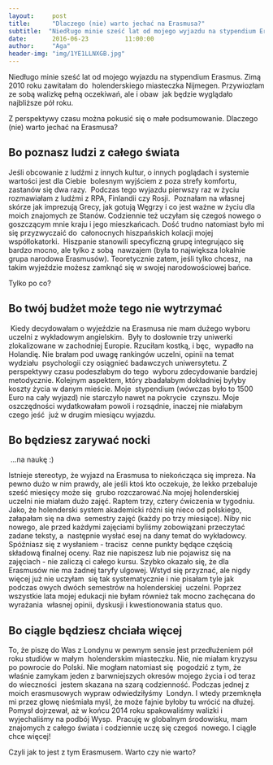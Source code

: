 ```yaml
---
layout:     post
title:      "Dlaczego (nie) warto jechać na Erasmusa?"
subtitle:  "Niedługo minie sześć lat od mojego wyjazdu na stypendium Erasmus. Czas na małe podsumowanie"
date:       2016-06-23          11:00:00
author:     "Aga"
header-img: "img/1YE1LLNXGB.jpg"
---
```


Niedługo minie sześć lat od mojego wyjazdu na stypendium Erasmus. 
Zimą 2010 roku zawitałam do  holenderskiego miasteczka Nijmegen. Przywiozłam ze sobą walizkę pełną oczekiwań, ale i obaw  jak będzie wyglądało najbliższe pół roku.
<p>Z perspektywy czasu można pokusić się o małe podsumowanie.
Dlaczego (nie) warto jechać na Erasmusa?</p>

<h2 class="section-heading">Bo poznasz ludzi z całego świata</h2>
Jeśli obcowanie z ludźmi z innych kultur, o innych poglądach i systemie wartości jest dla Ciebie  bolesnym wyjściem z poza strefy komfortu, zastanów się dwa razy.  Podczas tego wyjazdu pierwszy raz w życiu rozmawiałam z ludźmi z RPA, Finlandii czy Rosji.  Poznałam na własnej skórze jak imprezują Grecy, jak gotują Węgrzy i co jest ważne w życiu dla moich znajomych ze Stanów. Codziennie też uczyłam się czegoś nowego o  goszczącym mnie kraju i jego mieszkańcach. Dość trudno natomiast było mi się przyzwyczaić do  całonocnych hiszpańskich kolacji mojej współlokatorki.  Hiszpanie stanowili specyficzną grupę integrująco się bardzo mocno, ale tylko z sobą  nawzajem (była to największa lokalnie grupa narodowa Erasmusów). Teoretycznie zatem, jeśli tylko chcesz,  na takim wyjeździe możesz zamknąć się w swojej narodowościowej bańce.
<p>Tylko po co?</p>

<h2 class="section-heading">Bo twój budżet może tego nie wytrzymać</h2>
 Kiedy decydowałam o wyjeździe na Erasmusa nie mam dużego wyboru uczelni z wykładowym angielskim.  Były to dosłownie trzy uniwerki zlokalizowane w zachodniej Europie. Rzuciłam kostką, i bęc,  wypadło na Holandię. Nie brałam pod uwagę rankingów uczelni, opinii na temat wydziału  psychologii czy osiągnieć badawczych uniwersytetu. Z perspektywy czasu podeszłabym do tego  wyboru zdecydowanie bardziej metodycznie.
Kolejnym aspektem, który zbadałabym dokładniej byłyby koszty życia w danym mieście. Moje  stypendium (wówczas było to 1500 Euro na cały wyjazd) nie starczyło nawet na pokrycie  czynszu. Moje oszczędności wydatkowałam powoli i rozsądnie, inaczej nie miałabym czego jeść  już w drugim miesiącu wyjazdu.

<h2 class="section-heading">Bo będziesz zarywać nocki</h2>
 ...na naukę :)

Istnieje stereotyp, że wyjazd na Erasmusa to niekończąca się impreza. Na pewno dużo w nim prawdy, ale jeśli ktoś kto oczekuje, że lekko przebaluje sześć miesięcy może się  grubo rozczarować.Na mojej holenderskiej uczelni nie miałam dużo zajęć. Raptem trzy, cztery ćwiczenia w tygodniu.  Jako, że holenderski system akademicki różni się nieco od polskiego, załapałam się na dwa  semestry zajęć (każdy po trzy miesiące).
Niby nic nowego, ale przed każdymi zajęciami byliśmy zobowiązani przeczytać zadane teksty, a  następnie wysłać esej na dany temat do wykładowcy. Spóźniasz się z wysłaniem - tracisz  cenne punkty będące częścią składową finalnej oceny. Raz nie napiszesz lub nie pojawisz się na zajęciach - nie zaliczą ci całego kursu. Szybko okazało się, że dla  Erasmusów nie ma żadnej taryfy ulgowej. Wstyd się przyznać, ale nigdy więcej już nie uczyłam  się tak systematycznie i nie pisałam tyle jak podczas owych dwóch semestrów na holenderskiej  uczelni. Poprzez wszystkie lata mojej edukacji nie byłam również tak mocno zachęcana do wyrażania  własnej opinii, dyskusji i kwestionowania status quo.
  
<h2 class="section-heading">Bo ciągle będziesz chciała więcej</h2>

To, że piszę do Was z Londynu w pewnym sensie jest przedłużeniem pół roku studiów w małym  holenderskim miasteczku. 
Nie, nie miałam kryzysu po powrocie do Polski. 
Nie mogłam natomiast się  pogodzić z tym, że właśnie zamykam jeden z barwniejszych okresów mojego życia i od teraz do wieczności  jestem skazana na szarą codzienność. Podczas jednej z moich erasmusowych wypraw odwiedziłyśmy  Londyn. I wtedy przemknęła mi przez głowę nieśmiała myśl, że może fajnie byłoby tu wrócić na dłużej.  Pomysł dojrzewał, aż w końcu 2014 roku spakowaliśmy walizki i wyjechaliśmy na podbój Wysp.  Pracuję w globalnym środowisku, mam znajomych z całego świata i codziennie uczę się czegoś  nowego. I ciągle chce więcej!
<p>Czyli jak to jest z tym Erasmusem. Warto czy nie warto?</p>

  
 


